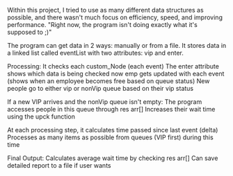 Within this project, I tried to use as many different data structures as possible, 
and there wasn't much focus on efficiency, speed, and improving performance.
"Right now, the program isn't doing exactly what it's supposed to ;)"



The program can get data in 2 ways: manually or from a file.
It stores data in a linked list called eventList with two attributes: vip and enter.

Processing:
It checks each custom_Node (each event)
The enter attribute shows which data is being checked now
emp gets updated with each event (shows when an employee becomes free based on queue status)
New people go to either vip or nonVip queue based on their vip status

If a new VIP arrives and the nonVip queue isn't empty:
      The program accesses people in this queue through res arr[]
      Increases their wait time using the upck function
      
At each processing step, it calculates time passed since last event (delta)
Processes as many items as possible from queues (VIP first) during this time

Final Output:
    Calculates average wait time by checking res arr[]
    Can save detailed report to a file if user wants

